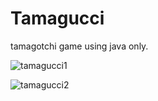 # Tamagucci


tamagotchi game using java only.



![tamagucci1](https://user-images.githubusercontent.com/102300908/225776784-6b9c41a5-8b2f-4b93-878a-057a7134ec08.png)


![tamagucci2](https://user-images.githubusercontent.com/102300908/225776930-d5e9f92d-8bfc-4736-9b8b-52ab8945300d.png)


